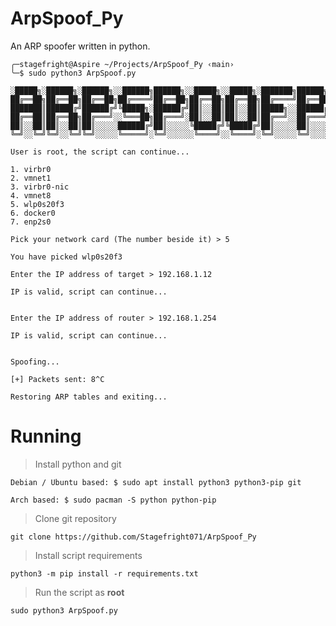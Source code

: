 # ArpSpoof_Py
An ARP spoofer written in python. 

<!-- ![image](https://user-images.githubusercontent.com/71056504/119310996-28c04800-bc8e-11eb-89b6-75cf4d89300e.png) -->

```
╭─stagefright@Aspire ~/Projects/ArpSpoof_Py ‹main› 
╰─$ sudo python3 ArpSpoof.py

░█████╗░██████╗░██████╗░░██████╗██████╗░░█████╗░░█████╗░███████╗██████╗░██╗░░░██╗
██╔══██╗██╔══██╗██╔══██╗██╔════╝██╔══██╗██╔══██╗██╔══██╗██╔════╝██╔══██╗╚██╗░██╔╝
███████║██████╔╝██████╔╝╚█████╗░██████╔╝██║░░██║██║░░██║█████╗░░██████╔╝░╚████╔╝░
██╔══██║██╔══██╗██╔═══╝░░╚═══██╗██╔═══╝░██║░░██║██║░░██║██╔══╝░░██╔═══╝░░░╚██╔╝░░
██║░░██║██║░░██║██║░░░░░██████╔╝██║░░░░░╚█████╔╝╚█████╔╝██║░░░░░██║░░░░░░░░██║░░░
╚═╝░░╚═╝╚═╝░░╚═╝╚═╝░░░░░╚═════╝░╚═╝░░░░░░╚════╝░░╚════╝░╚═╝░░░░░╚═╝░░░░░░░░╚═╝░░░

User is root, the script can continue...

1. virbr0
2. vmnet1
3. virbr0-nic
4. vmnet8
5. wlp0s20f3
6. docker0
7. enp2s0

Pick your network card (The number beside it) > 5

You have picked wlp0s20f3

Enter the IP address of target > 192.168.1.12

IP is valid, script can continue...


Enter the IP address of router > 192.168.1.254

IP is valid, script can continue...


Spoofing...

[+] Packets sent: 8^C

Restoring ARP tables and exiting...

```

# Running

> Install python and git
```
Debian / Ubuntu based: $ sudo apt install python3 python3-pip git

Arch based: $ sudo pacman -S python python-pip
```

> Clone git repository
```
git clone https://github.com/Stagefright071/ArpSpoof_Py
```

> Install script requirements
```
python3 -m pip install -r requirements.txt
```

> Run the script as **root**
```
sudo python3 ArpSpoof.py
```